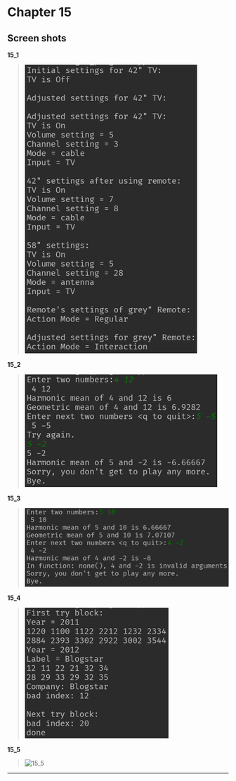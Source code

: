 **Chapter 15**
===

Screen shots
---

**15_1**
>![15_1](https://raw.githubusercontent.com/Achilles-10/Cpp_program/master/Cpp%20primer%20plus/Chapter15/screen%20shots/15_1.png)

**15_2**
>![15_2](https://raw.githubusercontent.com/Achilles-10/Cpp_program/master/Cpp%20primer%20plus/Chapter15/screen%20shots/15_2.png)

**15_3**
>![15_3](https://raw.githubusercontent.com/Achilles-10/Cpp_program/master/Cpp%20primer%20plus/Chapter15/screen%20shots/15_3.png)

**15_4**
>![15_4](https://raw.githubusercontent.com/Achilles-10/Cpp_program/master/Cpp%20primer%20plus/Chapter15/screen%20shots/15_4.png)

**15_5**
>![15_5](https://raw.githubusercontent.com/Achilles-10/Cpp_program/master/Cpp%20primer%20plus/Chapter15/screen%20shots/15_5.png)

---